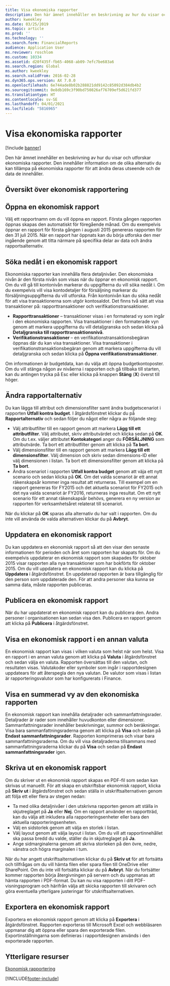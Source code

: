 ```yaml
---
title: Visa ekonomiska rapporter
description: Den här ämnet innehåller en beskrivning av hur du visar och utforskar ekonomiska rapporter i Microsoft Dynamics 365 Finance. Den innehåller information om de olika alternativ du kan tillämpa på ekonomiska rapporter för att ändra deras utseende och de data de innehåller.
author: kweekley
ms.date: 03/25/2019
ms.topic: article
ms.prod: ''
ms.technology: ''
ms.search.form: FinancialReports
audience: Application User
ms.reviewer: roschlom
ms.custom: 10334
ms.assetid: d20f435f-fb65-4068-ab09-7efc7be683a6
ms.search.region: Global
ms.author: kweekley
ms.search.validFrom: 2016-02-28
ms.dyn365.ops.version: AX 7.0.0
ms.openlocfilehash: 6e744ade8b02b288821dd9142c85092d384db4b2
ms.sourcegitcommit: 0e8db169c3f90bd750826af76709ef5d621fd377
ms.translationtype: HT
ms.contentlocale: sv-SE
ms.lasthandoff: 04/01/2021
ms.locfileid: "5816965"
---
```

# <a name="view-financial-reports"></a>Visa ekonomiska rapporter

[!include [banner](../includes/banner.md)]

Den här ämnet innehåller en beskrivning av hur du visar och utforskar ekonomiska rapporter. Den innehåller information om de olika alternativ du kan tillämpa på ekonomiska rapporter för att ändra deras utseende och de data de innehåller.

<a name="financial-reporting-overview"></a>Översikt över ekonomisk rapportering
----------------------------

## <a name="open-a-financial-report"></a>Öppna en ekonomisk rapport
Välj ett rapportnamn om du vill öppna en rapport. Första gången rapporten öppnas skapas den automatiskt för föregående månad. Om du exempelvis öppnar en rapport för första gången i augusti 2015 genereras rapporten för den 31 juli 2015. När en rapport har öppnats kan du börja utforska den mer ingående genom att titta närmare på specifika delar av data och ändra rapportsalternativ.

## <a name="drill-down-on-a-financial-report"></a>Söka nedåt i en ekonomisk rapport
Ekonomiska rapporter kan innehålla flera detaljnivåer. Den ekonomiska nivån är den första nivån som visas när du öppnar en ekonomisk rapport. Om du vill gå till kontonivån markerar du uppgifterna du vill söka nedåt i. Om du exempelvis vill visa kontodetaljer för försäljning markerar du försäljningsuppgifterna du vill utforska. Från kontonivån kan du söka nedåt för att visa transaktionerna som utgör kontosaldot. Det finns två sätt att visa transaktioner på: rapporttransaktioner och verifikationstransaktioner.

-   **Rapporttransaktioner** – transaktioner visas i en formaterad vy som ingår i den ekonomiska rapporten. Visa transaktioner i den formaterade vyn genom att markera uppgifterna du vill detaljgranska och sedan klicka på **Detaljgranska till rapporttransaktionsnivå**.
-   **Verifikationstransaktioner** – en verifikationstransaktionsbegäran öppnas där du kan visa transaktioner. Visa transaktioner i verifikationstransaktionsbegäran genom att markera uppgifterna du vill detaljgranska och sedan klicka på **Öppna verifikationstransaktioner**.

Om informationen är budgetdata, kan du välja att öppna budgetkontoposter. Om du vill stänga någon av nivåerna i rapporten och gå tillbaka till starten, kan du antingen trycka på Esc eller klicka på knappen **Stäng** (**X**) överst till höger.

## <a name="change-report-options"></a>Ändra rapportalternativ
Du kan lägga till attribut och dimensionsfilter samt ändra budgetscenariot i rapporten **Utfall kontra budget**. I åtgärdsfönstret klickar du på **Rapportalternativ** och sedan följer du något eller några av följande steg:

-   Välj attributfilter till en rapport genom att markera **Lägg till ett attributfilter**. Välj attributet, skriv attributvärdet och klicka sedan på **OK**. Om du t.ex. väljer attributet **Kontokategori** anger du **FÖRSÄLJNING** som attributvärde. Ta bort ett attributfilter genom att klicka på **Ta bort**.
-   Välj dimensionsfilter till en rapport genom att markera **Lägg till ett dimensionsfilter**. Välj dimension och skriv sedan dimensions-ID eller välj dimensionen i listan. Ta bort ett dimensionsfilter genom att klicka på **Ta bort**.
-   Ändra scenariot i rapporten **Utfall kontra budget** genom att väja ett nytt scenario och sedan klicka på **OK**. Om det valda scenariot är ett annat räkenskapsår kommer inga resultat att returneras. Till exempel om en rapport genereras för FY2015 och det aktuella scenariot för FY2015 och det nya valda scenariot är FY2016, returneras inga resultat. Om ett nytt scenario för ett annat räkenskapsår behövs, generera en ny version av rapporten för verksamhetsåret relaterat till scenariot.

När du klickar på **OK** sparas alla alternativ du har valt i rapporten. Om du inte vill använda de valda alternativen klickar du på **Avbryt**.

## <a name="update-a-financial-report"></a>Uppdatera en ekonomisk rapport
Du kan uppdatera en ekonomisk rapport så att den visar den senaste informationen för perioden och året som rapporten har skapats för. Om du exempelvis uppdaterar en ekonomisk rapport som skapades för oktober 2015 visar rapporten alla nya transaktioner som har bokförts för oktober 2015. Om du vill uppdatera en ekonomisk rapport kan du klicka på **Uppdatera** i åtgärdsfönstret. En uppdaterad rapporten är bara tillgänglig för den person som uppdaterade den. För att andra personer ska kunna se samma data, måste rapporten publiceras.

## <a name="publish-a-financial-report"></a>Publicera en ekonomisk rapport
När du har uppdaterat en ekonomisk rapport kan du publicera den. Andra personer i organisationen kan sedan visa den. Publicera en rapport genom att klicka på **Publicera** i åtgärdsfönstret.

## <a name="display-a-financial-report-in-a-different-currency"></a>Visa en ekonomisk rapport i en annan valuta
En ekonomisk rapport kan visas i vilken valuta som helst när som helst. Visa en rapport i en annan valuta genom att klicka på **Valuta** i åtgärdsfönstret och sedan välja en valuta. Rapporten översättas till den valutan, och resultaten visas. Valutakoder eller symboler som ingår i rapportdesignen uppdatears för att återspegla den nya valutan. De valutor som visas i listan är rapporteringsvalutor som har konfigurerats i Finance.

## <a name="display-a-summarized-view-of-the-financial-report"></a>Visa en summerad vy av den ekonomiska rapporten
En ekonomisk rapport kan innehålla detaljrader och sammanfattningsrader. Detaljrader är rader som innehåller huvudkonton eller dimensioner. Sammanfattningsrader innehåller beskrivningar, summor och beräkningar. Visa bara sammanfattningsraderna genom att klicka på **Visa** och sedan på **Endast sammanfattningsrader**. Rapporten komprimeras och visar bara sammanfattningsraderna. Om du vill visa detaljraderna tillsammans med sammanfattningsraderna klickar du på **Visa** och sedan på **Endast sammanfattningsrader** igen.

## <a name="print-a-financial-report"></a>Skriva ut en ekonomisk rapport
Om du skriver ut en ekonomisk rapport skapas en PDF-fil som sedan kan skrivas ut manuellt. För att skapa en utskriftsbar ekonomisk rapport, klicka på **Skriv ut** i åtgärdsfönstret och sedan ställa in utskriftsalternativen genom att följa ett eller flera av stegen nedan:

-   Ta med olika detaljnivåer i den utskrivna rapporten genom att ställa in skjutreglaget på **Ja** eller **Nej**. Om en rapport använder en rapportträd, kan du välja att inkludera alla rapporteringsenheter eller bara den aktuella rapporteringsenheten.
-   Välj en sidstorlek genom att välja en storlek i listan.
-   Välj layout genom att välja layout i listan. Om du vill att rapportinnehållet ska passa bredd du valde, ställer du in skjutreglaget på **Ja**.
-   Ange sidmarginalerna genom att skriva storleken på den övre, nedre, vänstra och högra marginalen i tum.

När du har angett utskriftsalternativen klickar du på **Skriv ut** för att fortsätta och tillfrågas om du vill hämta filen eller spara filen till OneDrive eller SharePoint. Om du inte vill fortsätta klickar du på **Avbryt**. När du fortsätter kommer rapporten börja återgivningen på servern och du uppmanas att hämta rapporten i PDF-format. Du kan nu visa rapporten i ditt PDF-visningsprogram och härifrån välja att skicka rapporten till skrivaren och göra eventuella ytterligare justeringar för utskriftsalternativen.

## <a name="export-a-financial-report"></a>Exportera en ekonomisk rapport
Exportera en ekonomisk rapport genom att klicka på **Exportera** i åtgärdsfönstret. Rapporten exporteras till Microsoft Excel och webbläsaren uppmanar dig att öppna eller spara den exporterade filen. Exportinställningarna som definieras i rapportdesignen används i den exporterade rapporten.    

<a name="additional-resources"></a>Ytterligare resurser
--------

[Ekonomisk rapportering](../../dev-itpro/analytics/financial-reporting-intro.md)






[!INCLUDE[footer-include](../../includes/footer-banner.md)]